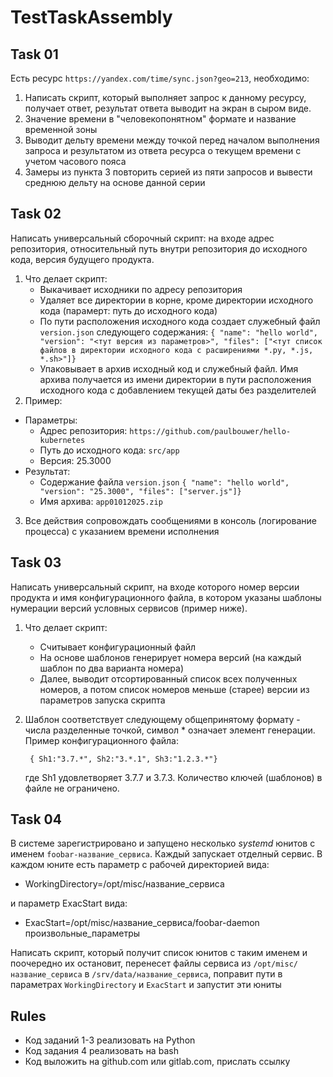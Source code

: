 # TestTaskAssembly

## Task 01

Есть ресурс `https://yandex.com/time/sync.json?geo=213`, необходимо:
1. Написать скрипт, который выполняет запрос к данному ресурсу, получает ответ, результат ответа выводит на экран в сыром виде.
2. Значение времени в "человекопонятном" формате и название временной зоны
3. Выводит дельту времени между точкой перед началом выполнения запроса и результатом из ответа ресурса о текущем времени с учетом часового пояса
4. Замеры из пункта 3 повторить серией из пяти запросов и вывести среднюю дельту на основе данной серии

## Task 02

Написать универсальный сборочный скрипт: на входе адрес репозитория, относительный путь внутри репозитория до исходного кода, версия будущего продукта.
1. Что делает скрипт:
    - Выкачивает исходники по адресу репозитория
    - Удаляет все директории в корне, кроме директории исходного кода (парамерт: путь до исходного кода)
    - По пути расположения исходного кода создает служебный файл `version.json` следующего содержания: `{ "name": "hello world", "version": "<тут версия из параметров>", "files": ["<тут список файлов в директории исходного кода с расширениями *.py, *.js, *.sh>"]}`
    - Упаковывает в архив исходный код и служебный файл. Имя архива получается из имени директории в пути расположения исходного кода с добавлением текущей даты без разделителей
2. Пример:
- Параметры:
    - Адрес репозитория: `https://github.com/paulbouwer/hello-kubernetes`
    - Путь до исходного кода: `src/app`
    - Версия: 25.3000
- Результат:
    - Содержание файла `version.json` `{ "name": "hello world", "version": "25.3000", "files": ["server.js"]}`
    -  Имя архива: `app01012025.zip`
3. Все действия сопровождать сообщениями в консоль (логирование процесса) с указанием времени исполнения

## Task 03

Написать универсальный скрипт, на входе которого номер версии продукта и имя конфигурационного файла, в котором указаны шаблоны нумерации версий условных сервисов (пример ниже).
1. Что делает скрипт:
    - Считывает конфигурационный файл
    - На основе шаблонов генерирует номера версий (на каждый шаблон по два варианта номера)
    - Далее, выводит отсортированный список всех полученных номеров, а потом список номеров меньше (старее) версии из параметров запуска скрипта
2. Шаблон соответствует следующему общепринятому формату - числа разделенные точкой, символ * означает элемент генерации. Пример конфигурационного файла:

        { Sh1:"3.7.*", Sh2:"3.*.1", Sh3:"1.2.3.*"}

    где Sh1 удовлетворяет 3.7.7 и 3.7.3. Количество ключей (шаблонов) в файле не ограничено.

## Task 04

В системе зарегистрировано и запущено несколько _systemd_ юнитов с именем `foobar-название_сервиса`. Каждый запускает отделный сервис. В каждом юните есть параметр с рабочей директорией вида:
- WorkingDirectory=/opt/misc/название_сервиса

и параметр ExacStart вида:
- ExacStart=/opt/misc/название_сервиса/foobar-daemon произвольные_параметры

Написать скрипт, который получит список юнитов с таким именем и поочередно их остановит, перенесет файлы сервиса из `/opt/misc/название_сервиса` в `/srv/data/название_сервиса`, поправит пути в параметрах `WorkingDirectory` и `ExacStart` и запустит эти юниты

## Rules

- Код заданий 1-3 реализовать на Python
- Код задания 4 реализовать на bash
- Код выложить на github.com или gitlab.com, прислать ссылку